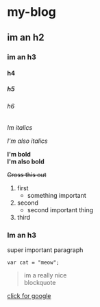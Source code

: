 # my-blog
## im an h2
### im an h3
#### h4
##### h5
###### h6

*Im italics*

_I'm also italics_

**I'm bold**  
__I'm also bold__


~~Cross this out~~

1.  first
    * something important
2.  second
    - second important thing
3.  third

<h3>Im an h3</h3>
<p>super important paragraph</p>

```
var cat = "meow";
```

> im a really nice  
> blockquote

[click for google](http://www.google.com)

